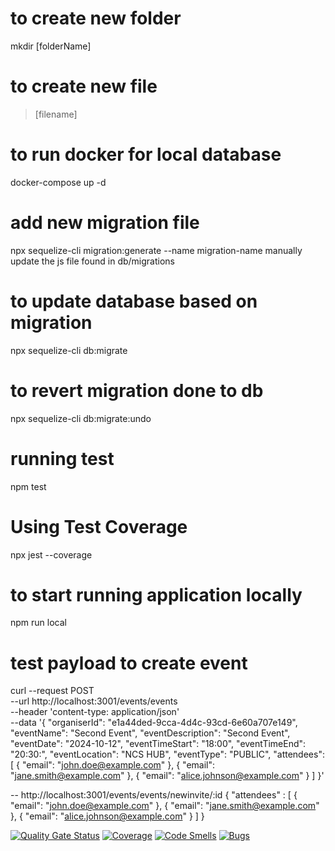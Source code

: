 # to create new folder
mkdir [folderName]

# to create new file 
> [filename]

# to run docker for local database
docker-compose up -d

# add new migration file 
npx sequelize-cli migration:generate --name migration-name
manually update the js file found in db/migrations

# to update database based on migration
npx sequelize-cli db:migrate

# to revert migration done to db
npx sequelize-cli db:migrate:undo

# running test
npm test

# Using Test Coverage
npx jest --coverage

# to start running application locally
npm run local

# test payload to create event
curl --request POST \
  --url http://localhost:3001/events/events \
  --header 'content-type: application/json' \
  --data '{
    "organiserId": "e1a44ded-9cca-4d4c-93cd-6e60a707e149",
    "eventName": "Second Event",
    "eventDescription": "Second Event",
    "eventDate": "2024-10-12",
    "eventTimeStart": "18:00",
    "eventTimeEnd": "20:30:",
    "eventLocation": "NCS HUB",
    "eventType": "PUBLIC",
    "attendees": [
    { "email": "john.doe@example.com" },
    { "email": "jane.smith@example.com" },
    { "email": "alice.johnson@example.com" }
  ]
  }'

-- http://localhost:3001/events/events/newinvite/:id
  {
    "attendees" : [
      { "email": "john.doe@example.com" },
      { "email": "jane.smith@example.com" },
      { "email": "alice.johnson@example.com" }
    ]
  }

[![Quality Gate Status](https://sonarcloud.io/api/project_badges/measure?project=ZackZY_EventSpark_backend&metric=alert_status)](https://sonarcloud.io/summary/new_code?id=ZackZY_EventSpark_backend)
[![Coverage](https://sonarcloud.io/api/project_badges/measure?project=ZackZY_EventSpark_backend&metric=coverage)](https://sonarcloud.io/summary/new_code?id=ZackZY_EventSpark_backend)
[![Code Smells](https://sonarcloud.io/api/project_badges/measure?project=ZackZY_EventSpark_backend&metric=code_smells)](https://sonarcloud.io/summary/new_code?id=ZackZY_EventSpark_backend)
[![Bugs](https://sonarcloud.io/api/project_badges/measure?project=ZackZY_EventSpark_backend&metric=bugs)](https://sonarcloud.io/summary/new_code?id=ZackZY_EventSpark_backend)
